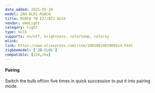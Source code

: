 ```yaml
---
date_added: 2021-05-20
model: ZAH-BL01-RGBCW
title: RGBCW 7W E27/B22 Bulb
vendor: eWeLight 
category: light
type: bulb
supports: on/off, brightness, colortemp, colorxy
mlink: 
link: https://www.aliexpress.com/item/1005002483909414.html
zigbeemodel: ['ZB-CL01']
compatible: [z2m,zha]
---
```


#### Pairing
Switch the bulb off/on five times in quick succession to put it into pairing mode.
